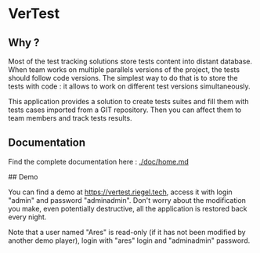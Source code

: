 # VerTest

## Why ?

Most of the test tracking solutions store tests content into distant database.
When team works on multiple parallels versions of the project, the tests should follow code versions.
The simplest way to do that is to store the tests with code : it allows to work on different test
versions simultaneously.

This application provides a solution to create tests suites and fill them with tests cases imported
from a GIT repository. Then you can affect them to team members and track tests results.

## Documentation

Find the complete documentation here : [./doc/home.md](./doc/home.md)

## Demo

You can find a demo at <a href="https://vertest.riegel.tech" target="_blank">https://vertest.riegel.tech</a>,
 access it with login "admin" and password "adminadmin".
Don't worry about the modification you make, even potentially destructive, all the application is restored
 back every night.

Note that a user named "Ares" is read-only (if it has not been modified by another demo player), login with
 "ares" login and "adminadmin" password.
